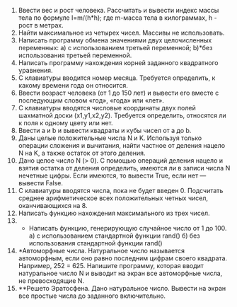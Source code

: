1. Ввести вес и рост человека. Рассчитать и вывести индекс массы тела по формуле I=m/(h*h); где m-масса тела в килограммах, h - рост в метрах.
2. Найти максимальное из четырех чисел. Массивы не использовать.
3. Написать программу обмена значениями двух целочисленных переменных:
	a) с использованием третьей переменной;
	b)*без использования третьей переменной.
4. Написать программу нахождения корней заданного квадратного уравнения.
5. С клавиатуры вводится номер месяца. Требуется определить, к какому времени года он относится.
6. Ввести возраст человека (от 1 до 150 лет) и вывести его вместе с последующим словом «год», «года» или «лет».
7. С клавиатуры вводятся числовые координаты двух полей шахматной доски (x1,y1,x2,y2). Требуется определить, относятся ли к поля к одному цвету или нет.
8. Ввести a и b и вывести квадраты и кубы чисел от a до b.
9. Даны целые положительные числа N и K. Используя только операции сложения и вычитания, найти частное от деления нацело N на K, а также остаток от этого деления.
10. Дано целое число N (> 0). С помощью операций деления нацело и взятия остатка от деления определить, имеются ли в записи числа N нечетные цифры. Если имеются, то вывести True, если нет — вывести False.
11. С клавиатуры вводятся числа, пока не будет введен 0. Подсчитать среднее арифметическое всех положительных четных чисел, оканчивающихся на 8.
12. Написать функцию нахождения максимального из трех чисел.
13. * Написать функцию, генерирующую случайное число от 1 до 100.
	а) с использованием стандартной функции rand()
	б) без использования стандартной функции rand()
14. *Автоморфные числа. Натуральное число называется автоморфным, если оно равно последним цифрам своего квадрата. Например, 252 = 625. Напишите программу, которая вводит натуральное число N и выводит на экран все автоморфные числа, не превосходящие N.
15. **Решето Эратосфена. Дано натуральное число. Вывести на экран все простые числа до заданного включительно.